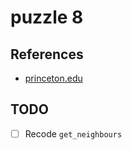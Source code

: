 # puzzle 8

## References

- [princeton.edu](https://www.cs.princeton.edu/courses/archive/spring18/cos226/assignments/8puzzle/index.html)

## TODO

- [ ] Recode `get_neighbours`
